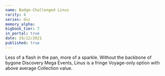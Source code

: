 ```yaml
---
name: Badge-Challenged Linus
rarity: 4
series: dsc
memory_alpha:
bigbook_tier: 7
in_portal: true
date: 29/12/2021
published: true
---
```


Less of a flash in the pan, more of a sparkle. Without the backbone of bygone Discovery Mega Events, Linus is a fringe Voyage-only option with above average Collection value.

